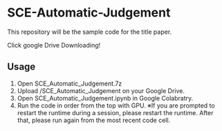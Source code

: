 # SCE-Automatic-Judgement

This repository will be the sample code for the title paper.

Click google Drive Downloading!

## Usage
1. Open SCE_Automatic_Judgement.7z
2. Upload /SCE_Automatic_Judgement on your Google Drive.
3. Open SCE_Automatic_Judgement.ipynb in Google Colabratry.
4. Run the code in order from the top with GPU.
※If you are prompted to restart the runtime during a session, please restart the runtime. After that, please run again from the most recent code cell.
